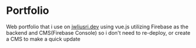 # Portfolio
Web portfolio that i use on [jwliusri.dev](https://pages.github.com/) using vue.js
utilizing Firebase as the backend and CMS(Firebase Console) so i don't need to re-deploy, or create a CMS to make a quick update